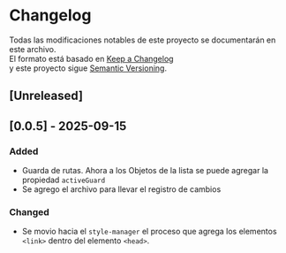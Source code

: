 # Changelog

Todas las modificaciones notables de este proyecto se documentarán en este archivo.  
El formato está basado en [Keep a Changelog](https://keepachangelog.com/es-ES/1.0.0/)  
y este proyecto sigue [Semantic Versioning](https://semver.org/lang/es/).

## [Unreleased]

## [0.0.5] - 2025-09-15
### Added
- Guarda de rutas. Ahora a los Objetos de la lista se puede agregar la propiedad `activeGuard` 
- Se agrego el archivo para llevar el registro de cambios

### Changed
- Se movio hacia el `style-manager` el proceso que agrega los elementos `<link>` dentro del elemento `<head>`.

